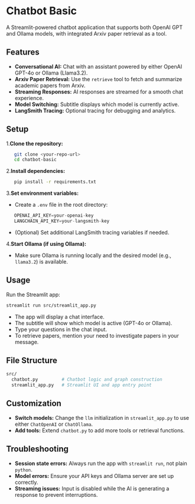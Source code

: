 # Chatbot Basic

A Streamlit-powered chatbot application that supports both OpenAI GPT and Ollama models, with integrated Arxiv paper retrieval as a tool.

## Features

- **Conversational AI:** Chat with an assistant powered by either OpenAI GPT-4o or Ollama (Llama3.2).
- **Arxiv Paper Retrieval:** Use the `retrieve` tool to fetch and summarize academic papers from Arxiv.
- **Streaming Responses:** AI responses are streamed for a smooth chat experience.
- **Model Switching:** Subtitle displays which model is currently active.
- **LangSmith Tracing:** Optional tracing for debugging and analytics.

## Setup

1.**Clone the repository:**

```bash
   git clone <your-repo-url>
   cd chatbot-basic
```

2.**Install dependencies:**

```bash
   pip install -r requirements.txt
```

3.**Set environment variables:**

- Create a `.env` file in the root directory:

```python
   OPENAI_API_KEY=your-openai-key
   LANGCHAIN_API_KEY=your-langsmith-key
```

- (Optional) Set additional LangSmith tracing variables if needed.

4.**Start Ollama (if using Ollama):**

- Make sure Ollama is running locally and the desired model (e.g., `llama3.2`) is available.

## Usage

Run the Streamlit app:

```bash
streamlit run src/streamlit_app.py
```

- The app will display a chat interface.
- The subtitle will show which model is active (GPT-4o or Ollama).
- Type your questions in the chat input.
- To retrieve papers, mention your need to investigate papers in your message.

## File Structure

```bash
src/
  chatbot.py         # Chatbot logic and graph construction
  streamlit_app.py   # Streamlit UI and app entry point
```

## Customization

- **Switch models:** Change the `llm` initialization in `streamlit_app.py` to use either `ChatOpenAI` or `ChatOllama`.
- **Add tools:** Extend `chatbot.py` to add more tools or retrieval functions.

## Troubleshooting

- **Session state errors:** Always run the app with `streamlit run`, not plain `python`.
- **Model errors:** Ensure your API keys and Ollama server are set up correctly.
- **Streaming issues:** Input is disabled while the AI is generating a response to prevent interruptions.